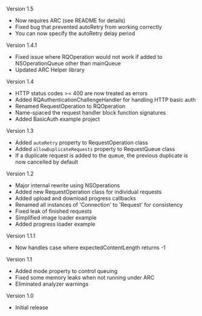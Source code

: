 Version 1.5

- Now requires ARC (see README for details)
- Fixed bug that prevented autoRetry from working correctly
- You can now specify the autoRetry delay period

Version 1.4.1

- Fixed issue where RQOperation would not work if added to NSOperationQueue other than mainQueue
- Updated ARC Helper library

Version 1.4

- HTTP status codes >= 400 are now treated as errors
- Added RQAuthenticationChallengeHandler for handling HTTP basic auth
- Renamed RequestOperation to RQOperation
- Name-spaced the request handler block function signatures
- Added BasicAuth example project

Version 1.3

- Added `autoRetry` property to RequestOperation class
- Added `allowDuplicateRequests` property to RequestQueue class
- If a duplicate request is added to the queue, the previous duplicate is now cancelled by default

Version 1.2

- Major internal rewrite using NSOperations
- Added new RequestOperation class for individual requests
- Added upload and download progress callbacks
- Renamed all instances of 'Connection' to 'Request' for consistency
- Fixed leak of finished requests
- Simplified image loader example
- Added progress loader example

Version 1.1.1

- Now handles case where expectedContentLength returns -1

Version 1.1

- Added mode property to control queuing
- Fixed some memory leaks when not running under ARC
- Eliminated analyzer warnings

Version 1.0

- Initial release